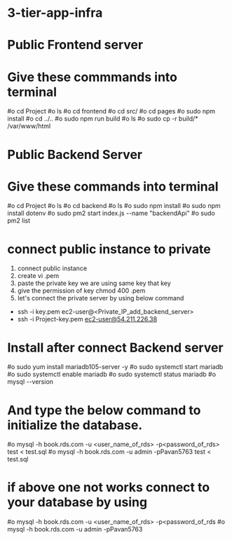 # 3-tier-app-infra

# Public Frontend server
# Give these commmands into terminal
#o	cd Project
#o	ls
#o	cd frontend
#o	cd src/
#o	cd pages
#o	sudo npm install
#o	cd ../..
#o	sudo npm run build
#o	ls
#o	sudo cp -r build/* /var/www/html

# Public Backend Server
# Give these commands into terminal
#o	cd Project
#o	ls
#o	cd backend
#o	ls
#o	sudo npm install
#o	sudo npm install dotenv
#o	sudo pm2 start index.js --name "backendApi"
#o	sudo pm2 list

# connect public instance to private 
1. connect public instance
2. create vi <key-name>.pem
3. paste the private key we are using same key that key
4. give the permission of key chmod 400 <key-name>.pem
5. let's connect the private server by using below command

* ssh -i key.pem ec2-user@<Private_IP_add_backend_server>
* ssh -i Project-key.pem ec2-user@54.211.226.38

# Install after connect Backend server
#o	sudo yum install mariadb105-server -y
#o	sudo systemctl start mariadb
#o	sudo systemctl enable mariadb
#o	sudo systemctl status mariadb
#o	mysql --version


# And type the below command to initialize the database.
#o	mysql -h book.rds.com -u <user_name_of_rds> -p<password_of_rds> test < test.sql
#o	mysql -h book.rds.com -u admin -pPavan5763 test < test.sql

# if above one not works connect to your database by using 
#o	mysql -h book.rds.com -u <user_name_of_rds> -p<password_of_rds
#o	mysql -h book.rds.com -u admin -pPavan5763